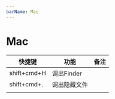 ```yaml
---
barName: Mac
---
```


# Mac

| 快捷键      | 功能         | 备注 |
| ----------- | ------------ | ---- |
| shift+cmd+H | 调出Finder   |      |
| shift+cmd+. | 调出隐藏文件 |      |
|             |              |      |
